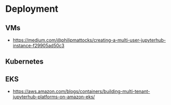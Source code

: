
# Deployment

## VMs
- https://medium.com/@philipmattocks/creating-a-multi-user-jupyterhub-instance-f29905ad50c3

## Kubernetes

## EKS
- https://aws.amazon.com/blogs/containers/building-multi-tenant-jupyterhub-platforms-on-amazon-eks/

